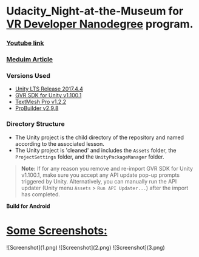 # Udacity_Night-at-the-Museum for [VR Developer Nanodegree](http://udacity.com/vr) program.

### [Youtube link](https://youtu.be/nDbrVf-diOk)

### [Meduim Article](https://medium.com/@osama2o1ooo/experience-vr-in-a-vr-museum-41316d5b66fb)

### Versions Used
- [Unity LTS Release 2017.4.4](https://unity3d.com/unity/qa/lts-releases?version=2017.4)
- [GVR SDK for Unity v1.100.1](https://github.com/googlevr/gvr-unity-sdk/releases/tag/v1.100.1)
- [TextMesh Pro v1.2.2](https://assetstore.unity.com/packages/essentials/beta-projects/textmesh-pro-84126) 
- [ProBuilder v2.9.8](https://assetstore.unity.com/packages/tools/modeling/probuilder-111418) 


### Directory Structure
- The Unity project is the child directory of the repository and named according to the associated lesson.
- The Unity project is 'cleaned' and includes the `Assets` folder, the `ProjectSettings` folder, and the `UnityPackageManager` folder.

>**Note:** If for any reason you remove and re-import GVR SDK for Unity v1.100.1, make sure you accept any API update pop-up prompts triggered by Unity. Alternatively, you can manually run the API updater (Unity menu `Assets` > `Run API Updater...`) after the import has completed.


**Build for Android**

<h1><ins>Some Screenshots:</ins></h1>
![Screenshot](1.png)
![Screenshot](2.png)
![Screenshot](3.png)

